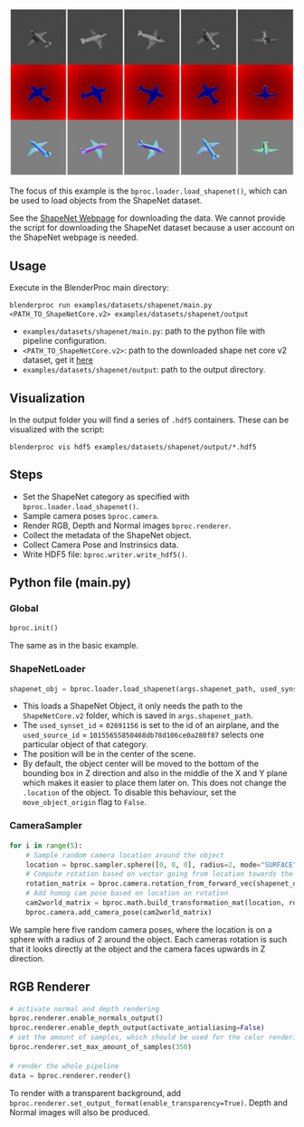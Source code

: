 
<p align="center">
<img src="../../../images/shapenet_rendering.jpg" alt="Front readme image" width=1000>
</p>

The focus of this example is the `bproc.loader.load_shapenet()`, which can be used to load objects from the ShapeNet dataset.

See the [ShapeNet Webpage](http://www.shapenet.org/) for downloading the data. We cannot provide the script for downloading the ShapeNet dataset because a user account on the ShapeNet webpage is needed.

## Usage

Execute in the BlenderProc main directory:

```
blenderproc run examples/datasets/shapenet/main.py <PATH_TO_ShapeNetCore.v2> examples/datasets/shapenet/output
``` 

* `examples/datasets/shapenet/main.py`: path to the python file with pipeline configuration.
* `<PATH_TO_ShapeNetCore.v2>`: path to the downloaded shape net core v2 dataset, get it [here](http://www.shapenet.org/) 
* `examples/datasets/shapenet/output`: path to the output directory.

## Visualization

In the output folder you will find a series of `.hdf5` containers. These can be visualized with the script:

```
blenderproc vis hdf5 examples/datasets/shapenet/output/*.hdf5
``` 

## Steps

* Set the ShapeNet category as specified with `bproc.loader.load_shapenet()`.
* Sample camera poses `bproc.camera`.
* Render RGB, Depth and Normal images `bproc.renderer`.
* Collect the metadata of the ShapeNet object.
* Collect Camera Pose and Instrinsics data.
* Write HDF5 file: `bproc.writer.write_hdf5()`.

 
## Python file (main.py)

### Global

```python
bproc.init()
```

The same as in the basic example.

### ShapeNetLoader 

```python
shapenet_obj = bproc.loader.load_shapenet(args.shapenet_path, used_synset_id="02691156", used_source_id="10155655850468db78d106ce0a280f87")
```

* This loads a ShapeNet Object, it only needs the path to the `ShapeNetCore.v2` folder, which is saved in `args.shapenet_path`.
* The `used_synset_id` = `02691156` is set to the id of an airplane, and the `used_source_id` = `10155655850468db78d106ce0a280f87` selects one particular object of that category.
* The position will be in the center of the scene.
* By default, the object center will be moved to the bottom of the bounding box in Z direction and also in the middle of the X and Y plane which makes it easier to place them later on. This does not change the `.location` of the object. To disable this behaviour, set the `move_object_origin` flag to `False`.


### CameraSampler

```python
for i in range(5):
    # Sample random camera location around the object
    location = bproc.sampler.sphere([0, 0, 0], radius=2, mode="SURFACE")
    # Compute rotation based on vector going from location towards the location of the ShapeNet object
    rotation_matrix = bproc.camera.rotation_from_forward_vec(shapenet_obj.get_location() - location)
    # Add homog cam pose based on location an rotation
    cam2world_matrix = bproc.math.build_transformation_mat(location, rotation_matrix)
    bproc.camera.add_camera_pose(cam2world_matrix)
```

We sample here five random camera poses, where the location is on a sphere with a radius of 2 around the object. 
Each cameras rotation is such that it looks directly at the object and the camera faces upwards in Z direction.


## RGB Renderer

```python
# activate normal and depth rendering
bproc.renderer.enable_normals_output()
bproc.renderer.enable_depth_output(activate_antialiasing=False)
# set the amount of samples, which should be used for the color rendering
bproc.renderer.set_max_amount_of_samples(350)

# render the whole pipeline
data = bproc.renderer.render()
```
To render with a transparent background, add `bproc.renderer.set_output_format(enable_transparency=True)`. Depth and Normal images will also be produced.
